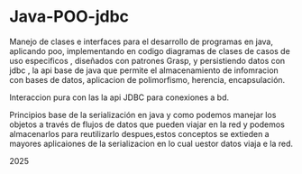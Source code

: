 # Java-POO-jdbc
Manejo de clases e interfaces para el desarrollo de programas en java, aplicando poo, implementando en codigo diagramas de clases de casos de uso especificos , diseñados con patrones Grasp, y persistiendo datos con jdbc , la api base de java que permite el almacenamiento de infomracion con bases de datos, aplicacion de polimorfismo, herencia, encapsulación.

Interaccion pura con las la api JDBC para conexiones a bd.

Principios base de la serialización en java y como podemos manejar los objetos a través de flujos de datos que pueden viajar en la red y podemos almacenarlos para reutilizarlo despues,estos conceptos se extieden a mayores aplicaiones de la serializacion en lo cual uestor datos viaja e la red.

2025

